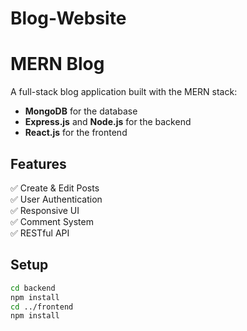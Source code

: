 ﻿# Blog-Website
# MERN Blog

A full-stack blog application built with the MERN stack:

- **MongoDB** for the database
- **Express.js** and **Node.js** for the backend
- **React.js** for the frontend

## Features

✅ Create & Edit Posts  
✅ User Authentication  
✅ Responsive UI  
✅ Comment System  
✅ RESTful API  

## Setup

```bash
cd backend
npm install
cd ../frontend
npm install
